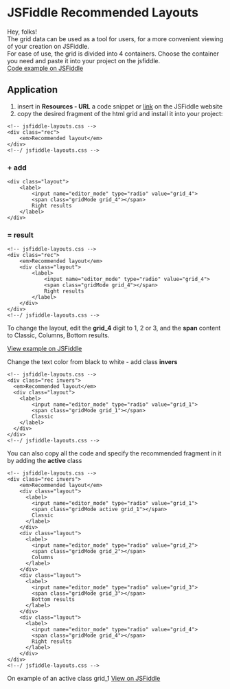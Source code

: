 # JSFiddle Recommended Layouts

Hey, folks!  
The grid data can be used as a tool for users, for a more convenient viewing of your creation on JSFiddle.  
For ease of use, the grid is divided into 4 containers. Choose the container you need and paste it into your project on the jsfiddle.  
[Code example on JSFiddle][id1]

## Application

1. insert in **Resources - URL** a code snippet or [link][id2] on the JSFiddle website
2. copy the desired fragment of the html grid and install it into your project:  
>
    <!-- jsfiddle-layouts.css -->
    <div class="rec">
        <em>Recommended layout</em>
    </div>
    <!--/ jsfiddle-layouts.css -->
    
### + add  
>
    <div class="layout">
        <label>
            <input name="editor_mode" type="radio" value="grid_4">
            <span class="gridMode grid_4"></span>
            Right results
        </label>
    </div>
    
### = result
>
    <!-- jsfiddle-layouts.css -->
    <div class="rec">
        <em>Recommended layout</em>
        <div class="layout">
            <label>
                <input name="editor_mode" type="radio" value="grid_4">
                <span class="gridMode grid_4"></span>
                Right results
            </label>
        </div>
    </div>
    <!--/ jsfiddle-layouts.css -->

To change the layout, edit the **grid_4** digit to 1, 2 or 3, and the **span** content to Classic, Columns, Bottom results.

[View example on JSFiddle][id3]

Change the text color from black to white - add class **invers**
>
    <!-- jsfiddle-layouts.css -->
    <div class="rec invers">
      <em>Recommended layout</em>
      <div class="layout">
        <label>
            <input name="editor_mode" type="radio" value="grid_1">
            <span class="gridMode grid_1"></span>
            Classic
        </label>
      </div>
    </div>
    <!--/ jsfiddle-layouts.css -->
    
You can also copy all the code and specify the recommended fragment in it by adding the **active** class
>
    <!-- jsfiddle-layouts.css -->
    <div class="rec invers">
        <em>Recommended layout</em>
        <div class="layout">
          <label>
            <input name="editor_mode" type="radio" value="grid_1">
            <span class="gridMode active grid_1"></span>
            Classic
          </label>
        </div>
        <div class="layout">
          <label>
            <input name="editor_mode" type="radio" value="grid_2">
            <span class="gridMode grid_2"></span>
            Columns
          </label>
        </div>
        <div class="layout">
          <label>
            <input name="editor_mode" type="radio" value="grid_3">
            <span class="gridMode grid_3"></span>
            Bottom results
          </label>
        </div>
        <div class="layout">
          <label>
            <input name="editor_mode" type="radio" value="grid_4">
            <span class="gridMode grid_4"></span>
            Right results
          </label>
        </div>
    </div>
    <!--/ jsfiddle-layouts.css -->

On example of an active class grid_1 [View on JSFiddle][id4]

[id1]: https://jsfiddle.net/madeas/ouLehk70/ "Code example on JSFiddle"
[id2]: https://madeas.ru/css/jsfiddle-layouts.css "jsfiddle-layouts.css"
[id3]: https://jsfiddle.net/madeas/q2p2ydk6/ "Full example on JSFiddle"
[id4]: https://jsfiddle.net/madeas/L54xt3ej/ "Example on JSFiddle"
